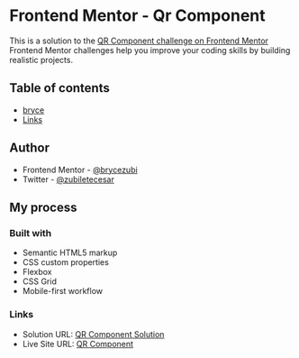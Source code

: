# Frontend Mentor - Qr Component
This is a solution to the [QR Component challenge on Frontend Mentor](https://www.frontendmentor.io/challenges/qr-code-component-iux_sIO_H/hub)
Frontend Mentor challenges help you improve your coding skills by building realistic projects. 

## Table of contents
- [bryce](#author)
- [Links](#links)

## Author
- Frontend Mentor - [@brycezubi](https://www.frontendmentor.io/profile/brycezubi)
- Twitter - [@zubiletecesar](https://twitter.com/home)

## My process

### Built with

- Semantic HTML5 markup
- CSS custom properties
- Flexbox
- CSS Grid
- Mobile-first workflow

### Links

- Solution URL: [QR Component Solution](https://www.frontendmentor.io/solutions/qr-code-component-1WihnUSKDE)
- Live Site URL: [QR Component](https://brycezubi.github.io/qr-component/)
